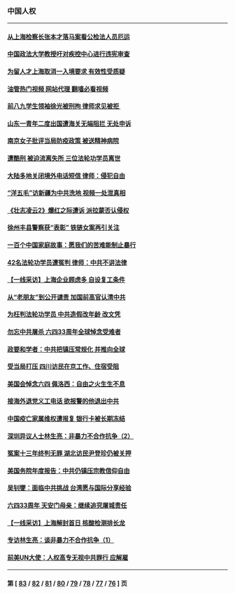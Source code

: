 ### 中国人权
---
#### [从上海检察长张本才落马案看公检法人员厄运](../../pages/ncid278/n13755011.md?06092045) 
#### [中国政法大学教授吁对疾控中心进行违宪审查](../../pages/ncid278/n13755348.md?06092045) 
#### [为留人才上海取消一入境要求 有效性受质疑](../../pages/ncid278/n13755114.md?06092045) 
#### [油管热门视频 网站代理 翻墙必看视频](http://209.222.30.114:81/youtube.html?06092045)
#### [前八九学生领袖徐光被刑拘 律师求见被拒 ](../../pages/ncid278/n13755014.md?06092045) 
#### [山东一青年二度出国遭海关无端阻拦 无处申诉](../../pages/ncid278/n13754813.md?06092045) 
#### [南京女子批评当局防疫政策 被送精神病院](../../pages/ncid278/n13754790.md?06092045) 
#### [遭酷刑 被迫流离失所 三位法轮功学员离世](../../pages/ncid278/n13754229.md?06092045) 
#### [大陆多地关闭境外电话短信 律师：侵犯自由](../../pages/ncid278/n13754338.md?06092045) 
#### [“洋五毛”访新疆为中共洗地 视频一处泄真相](../../pages/ncid278/n13754220.md?06092045) 
#### [《壮志凌云2》爆红之际遭诉 派拉蒙否认侵权](../../pages/ncid278/n13754137.md?06092045) 
#### [徐州丰县警察获“表彰” 铁链女案再引关注](../../pages/ncid278/n13753946.md?06092045) 
#### [一百个中国家庭故事：愿我们的苦难能制止暴行](../../pages/ncid278/n13753117.md?06092045) 
#### [42名法轮功学员遭冤判 律师：中共不讲法律](../../pages/ncid278/n13753469.md?06092045) 
#### [【一线采访】上海企业顾虑多 自设复工条件](../../pages/ncid278/n13753011.md?06092045) 
#### [从“老朋友”到公开谴责 加国前高官认清中共](../../pages/ncid278/n13753035.md?06092045) 
#### [为枉判法轮功学员 中共造假改年龄 改文凭](../../pages/ncid278/n13752835.md?06092045) 
#### [勿忘中共屠杀 六四33周年全球悼念受难者](../../pages/ncid278/n13752461.md?06092045) 
#### [政要和学者：中共把镇压常规化 并推向全球](../../pages/ncid278/n13752426.md?06092045) 
#### [受当局打压 四川访民在京工作、住宿受阻](../../pages/ncid278/n13752175.md?06092045) 
#### [美国会悼念六四 佩洛西：自由之火生生不息](../../pages/ncid278/n13752143.md?06092045) 
#### [接海外退党义工电话 欲报警的他退出中共](../../pages/ncid278/n13750442.md?06092045) 
#### [中国疫亡家属维权遭报复 银行卡被长期冻结](../../pages/ncid278/n13751725.md?06092045) 
#### [深圳异议人士林生亮：非暴力不合作抗争（2）](../../pages/ncid278/n13750498.md?06092045) 
#### [冤案十三年终判无罪 湖北访民尹登珍仍被关押](../../pages/ncid278/n13751517.md?06092045) 
#### [美国务院年度报告：中共仍镇压宗教信仰自由](../../pages/ncid278/n13751412.md?06092045) 
#### [吴钊燮：面临中共挑战 台湾愿与国际分享经验](../../pages/ncid278/n13751416.md?06092045) 
#### [六四33周年 天安门母亲：继续追究屠城责任](../../pages/ncid278/n13750546.md?06092045) 
#### [【一线采访】上海解封首日 核酸检测排长龙](../../pages/ncid278/n13750566.md?06092045) 
#### [专访林生亮：谈非暴力不合作抗争（1）](../../pages/ncid278/n13750497.md?06092045) 
#### [前美UN大使：人权高专无视中共罪行 应解雇](../../pages/ncid278/n13750132.md?06092045) 

---
#### 第 [ [83](./83.md?06092045) / [82](./82.md?06092045) / [81](./81.md?06092045) / [80](./80.md?06092045) / [79](./79.md?06092045) / [78](./78.md?06092045) / [77](./77.md?06092045) / [76](./76.md?06092045) ] 页
